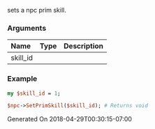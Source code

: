 sets a npc prim skill.
### Arguments
**Name**|**Type**|**Description**
:---|:---|:---
skill_id||

### Example

```perl
my $skill_id = 1;

$npc->SetPrimSkill($skill_id); # Returns void
```


Generated On 2018-04-29T00:30:15-07:00